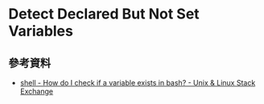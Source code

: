 # Detect Declared But Not Set Variables

## 參考資料
* [shell - How do I check if a variable exists in bash? - Unix & Linux Stack Exchange](http://unix.stackexchange.com/questions/212183/how-do-i-check-if-a-variable-exists-in-bash)
